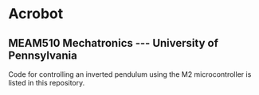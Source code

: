 # Acrobot

## MEAM510 Mechatronics --- University of Pennsylvania

Code for controlling an inverted pendulum using the M2 microcontroller is listed in this repository.
